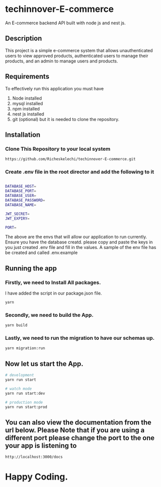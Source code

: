 # techinnover-E-commerce
An E-commerce backend API built with node js and nest js.

## Description

This project is a simple e-commerce system that allows unauthenticated users to view approved products, authenticated users to manage their products, and an admin to manage users and products.

## Requirements

To effectively run this application you must have
1. Node installed
2. mysql installed
3. npm installed
4. nest js installed
5. git (optional) but it is needed to clone the repository.


## Installation

### Clone This Repository to your local system

```bash
https://github.com/Richeskelechi/techinnover-E-commerce.git
```

### Create .env file in the root director and add the following to it

```bash

DATABASE_HOST=
DATABASE_PORT=
DATABASE_USER=
DATABASE_PASSWORD=
DATABASE_NAME=

JWT_SECRET=
JWT_EXPIRY=

PORT=

```
The above are the envs that will allow our application to run currently. Ensure you have the database creatd.
please copy and paste the keys in you just created .env file and fill in the values. 
A sample of the env file has be created and called .env.example

## Running the app

### Firstly, we need to Install All packages. 
I have added the script in our package.json file.

```bash
yarn
```

### Secondly, we need to build the App. 

```bash
yarn build
```

### Lastly, we need to run the migration to have our schemas up. 

```bash
yarn migration:run
```
## Now let us start the App.

```bash
# development
yarn run start

# watch mode
yarn run start:dev

# production mode
yarn run start:prod
```

## You can also view the documentation from the url below. Please Note that if you are using a different port please change the port to the one your app is listening to

```bash
http://localhost:3000/docs
```

# Happy Coding.
